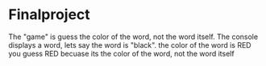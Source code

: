# Finalproject

The "game" is guess the color of the word, not the word itself. The console displays a word, lets say the word is "black". the color of the word is RED you guess RED becuase its the color of the word, not the word itself
